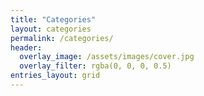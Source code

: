 ```yaml
---
title: "Categories"
layout: categories
permalink: /categories/
header:
  overlay_image: /assets/images/cover.jpg
  overlay_filter: rgba(0, 0, 0, 0.5)
entries_layout: grid
---
```

